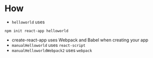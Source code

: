 # How
* `helloworld` uses 
```
npm init react-app helloworld
```

* create-react-app uses Webpack and Babel when creating your app
* `manualHelloworld` uses `react-script`
* `manualHelloworldWebpack2` uses `webpack`



